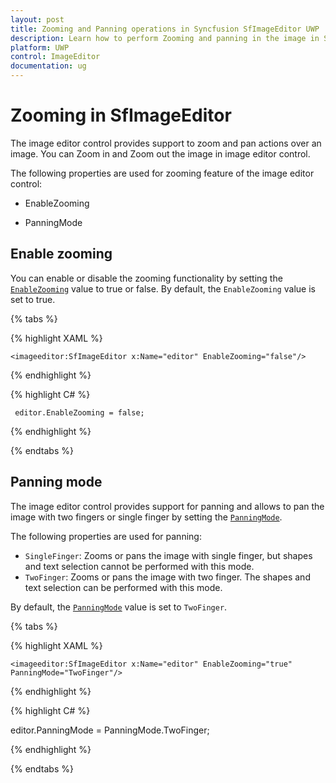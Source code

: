 ```yaml
---
layout: post
title: Zooming and Panning operations in Syncfusion SfImageEditor UWP
description: Learn how to perform Zooming and panning in the image in SfImageEditor control for UWP platform
platform: UWP
control: ImageEditor
documentation: ug
---
```


# Zooming in SfImageEditor

The image editor control provides support to zoom and pan actions over an image. You can Zoom in and Zoom out the image in image editor control.

The following properties are used for zooming feature of the image editor control:

* EnableZooming

* PanningMode

## Enable zooming

You can enable or disable the zooming functionality by setting the [`EnableZooming`](https://help.syncfusion.com/cr/uwp/Syncfusion.SfImageEditor.UWP~Syncfusion.UI.Xaml.ImageEditor.SfImageEditor~EnableZooming.html) value to true or false. By default, the `EnableZooming` value is set to true.

{% tabs %}

{% highlight XAML %}
  
    <imageeditor:SfImageEditor x:Name="editor" EnableZooming="false"/>
     
{% endhighlight %}

{% highlight C# %}
   
     editor.EnableZooming = false;

{% endhighlight %}

{% endtabs %}

## Panning mode

The image editor control provides support for panning and allows to pan the image with two fingers or single finger by setting the [`PanningMode`](https://help.syncfusion.com/cr/uwp/Syncfusion.SfImageEditor.UWP~Syncfusion.UI.Xaml.ImageEditor.SfImageEditor~PanningMode.html).

The following properties are used for panning:

* `SingleFinger`: Zooms or pans the image with single finger, but shapes and text selection cannot be performed with this mode.
* `TwoFinger`: Zooms or pans the image with two finger. The shapes and text selection can be performed with this mode.

By default, the [`PanningMode`](https://help.syncfusion.com/cr/uwp/Syncfusion.SfImageEditor.UWP~Syncfusion.UI.Xaml.ImageEditor.SfImageEditor~PanningMode.html) value is set to `TwoFinger`.

{% tabs %}

{% highlight XAML %}

    <imageeditor:SfImageEditor x:Name="editor" EnableZooming="true" PanningMode="TwoFinger"/>

{% endhighlight %}

{% highlight C# %}

editor.PanningMode = PanningMode.TwoFinger;

{% endhighlight %}

{% endtabs %}